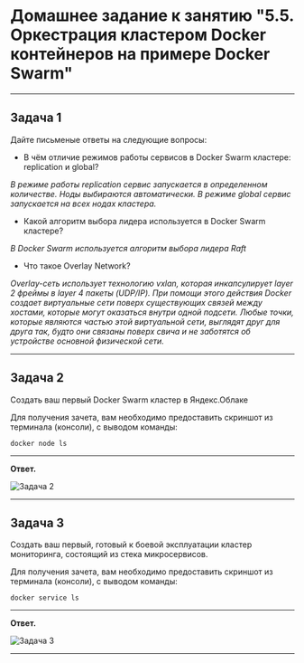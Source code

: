 # Домашнее задание к занятию "5.5. Оркестрация кластером Docker контейнеров на примере Docker Swarm"


---

## Задача 1

Дайте письменые ответы на следующие вопросы:

- В чём отличие режимов работы сервисов в Docker Swarm кластере: replication и global?

*В режиме работы replication сервис запускается в определенном количестве. Ноды выбираются автоматически. В режиме global сервис запускается на всех нодах кластера.*
- Какой алгоритм выбора лидера используется в Docker Swarm кластере?

*В Docker Swarm используется алгоритм выбора лидера Raft*
- Что такое Overlay Network?

*Overlay-сеть использует технологию vxlan, которая инкапсулирует layer 2 фреймы в layer 4 пакеты (UDP/IP). При помощи этого действия Docker создает виртуальные сети поверх существующих связей между хостами, которые могут оказаться внутри одной подсети. Любые точки, которые являются частью этой виртуальной сети, выглядят друг для друга так, будто они связаны поверх свича и не заботятся об устройстве основной физической сети.*


---

## Задача 2

Создать ваш первый Docker Swarm кластер в Яндекс.Облаке

Для получения зачета, вам необходимо предоставить скриншот из терминала (консоли), с выводом команды:
```
docker node ls
```

---

**Ответ.**


![Задача 2](/05-virt-05-docker-swarm/img/virt05-01.PNG)

---


## Задача 3

Создать ваш первый, готовый к боевой эксплуатации кластер мониторинга, состоящий из стека микросервисов.

Для получения зачета, вам необходимо предоставить скриншот из терминала (консоли), с выводом команды:
```
docker service ls
```

---

**Ответ.**


![Задача 3](/05-virt-05-docker-swarm/img/virt05-02.PNG)

---



